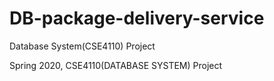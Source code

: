 # DB-package-delivery-service
Database System(CSE4110) Project

Spring 2020, CSE4110(DATABASE SYSTEM) Project
